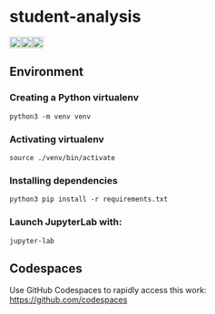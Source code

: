 # student-analysis
<div style="display: flex;">
  <img height="20px" src="http://ForTheBadge.com/images/badges/made-with-python.svg"/>
  <img height="20px" src="https://img.shields.io/badge/Made%20with-Jupyter-orange?style=for-the-badge&logo=Jupyter"/>
  <img height="20px" src="https://img.shields.io/badge/microsoft%20azure-0089D6?style=for-the-badge&logo=microsoft-azure&logoColor=white"/>
</div>

## Environment
### Creating a Python virtualenv
```python3 -m venv venv```

### Activating virtualenv
```source ./venv/bin/activate```

### Installing dependencies
```python3 pip install -r requirements.txt```

### Launch JupyterLab with:
```jupyter-lab```


## Codespaces
Use GitHub Codespaces to rapidly access this work: https://github.com/codespaces
